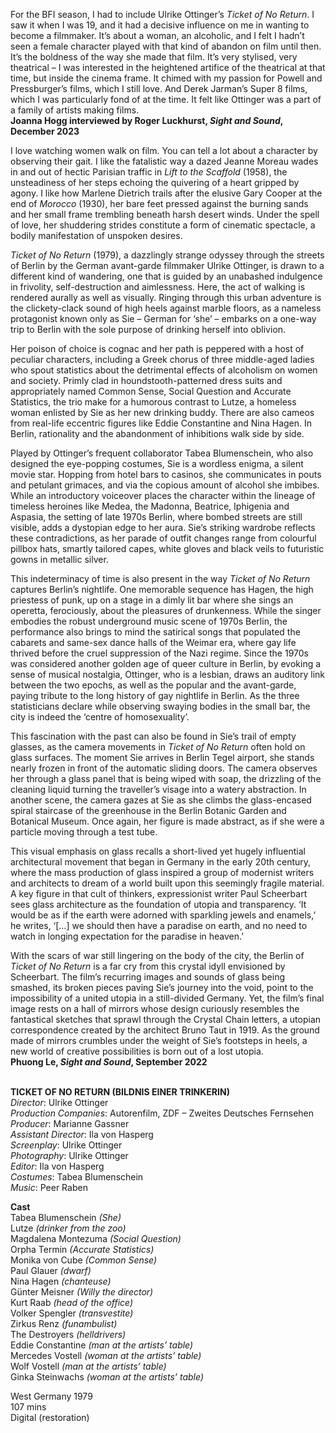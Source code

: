 
For the BFI season, I had to include Ulrike Ottinger’s _Ticket of No Return_. I saw it when I was 19, and it had a decisive influence on me in wanting to become a filmmaker. It’s about a woman, an alcoholic, and I felt I hadn’t seen a female character played with that kind of abandon on film until then. It’s the boldness of the way she made that film. It’s very stylised, very theatrical – I was interested in the heightened artifice of the theatrical at that time, but inside the cinema frame. It chimed with my passion for Powell and Pressburger’s films, which I still love. And Derek Jarman’s Super 8 films, which I was particularly fond of at the time. It felt like Ottinger was a part of a family of artists making films.  
**Joanna Hogg interviewed by Roger Luckhurst, _Sight and Sound_, December 2023**

I love watching women walk on film. You can tell a lot about a character by observing their gait. I like the fatalistic way a dazed Jeanne Moreau wades in and out of hectic Parisian traffic in _Lift to the Scaffold_ (1958), the unsteadiness of her steps echoing the quivering of a heart gripped by agony. I like how Marlene Dietrich trails after the elusive Gary Cooper at the end of _Morocco_ (1930), her bare feet pressed against the burning sands and her small frame trembling beneath harsh desert winds. Under the spell of love, her shuddering strides constitute a form of cinematic spectacle, a bodily manifestation of unspoken desires.

_Ticket of No Return_ (1979), a dazzlingly strange odyssey through the streets of Berlin by the German avant-garde filmmaker Ulrike Ottinger, is drawn to a different kind of wandering, one that is guided by an unabashed indulgence in frivolity, self-destruction and aimlessness. Here, the act of walking is rendered aurally as well as visually. Ringing through this urban adventure is the clickety-clack sound of high heels against marble floors, as a nameless protagonist known only as Sie – German for ‘she’ – embarks on a one-way trip to Berlin with the sole purpose of drinking herself into oblivion.

Her poison of choice is cognac and her path is peppered with a host of peculiar characters, including a Greek chorus of three middle-aged ladies who spout statistics about the detrimental effects of alcoholism on women and society. Primly clad in houndstooth-patterned dress suits and appropriately named Common Sense, Social Question and Accurate Statistics, the trio make for a humorous contrast to Lutze, a homeless woman enlisted by Sie as her new drinking buddy. There are also cameos from real-life eccentric figures like Eddie Constantine and Nina Hagen. In Berlin, rationality and the abandonment of inhibitions walk side by side.

Played by Ottinger’s frequent collaborator Tabea Blumenschein, who also designed the eye-popping costumes, Sie is a wordless enigma, a silent movie star. Hopping from hotel bars to casinos, she communicates in pouts and petulant grimaces, and via the copious amount of alcohol she imbibes. While an introductory voiceover places the character within the lineage of timeless heroines like Medea, the Madonna, Beatrice, Iphigenia and Aspasia, the setting of late 1970s Berlin, where bombed streets are still visible, adds a dystopian edge to her aura. Sie’s striking wardrobe reflects these contradictions, as her parade of outfit changes range from colourful pillbox hats, smartly tailored capes, white gloves and black veils to futuristic gowns in metallic silver.

This indeterminacy of time is also present in the way _Ticket of No Return_ captures Berlin’s nightlife. One memorable sequence has Hagen, the high priestess of punk, up on a stage in a dimly lit bar where she sings an operetta, ferociously, about the pleasures of drunkenness. While the singer embodies the robust underground music scene of 1970s Berlin, the performance also brings to mind the satirical songs that populated the cabarets and same-sex dance halls of the Weimar era, where gay life thrived before the cruel suppression of the Nazi regime. Since the 1970s was considered another golden age of queer culture in Berlin, by evoking a sense of musical nostalgia, Ottinger, who is a lesbian, draws an auditory link between the two epochs, as well as the popular and the avant-garde, paying tribute to the long history of gay nightlife in Berlin. As the three statisticians declare while observing swaying bodies in the small bar, the city is indeed the ‘centre of homosexuality’.

This fascination with the past can also be found in Sie’s trail of empty glasses, as the camera movements in _Ticket of No Return_ often hold on glass surfaces. The moment Sie arrives in Berlin Tegel airport, she stands nearly frozen in front of the automatic sliding doors. The camera observes her through a glass panel that is being wiped with soap, the drizzling of the cleaning liquid turning the traveller’s visage into a watery abstraction. In another scene, the camera gazes at Sie as she climbs the glass-encased spiral staircase of the greenhouse in the Berlin Botanic Garden and Botanical Museum. Once again, her figure is made abstract, as if she were a particle moving through a test tube.

This visual emphasis on glass recalls a short-lived yet hugely influential architectural movement that began in Germany in the early 20th century, where the mass production of glass inspired a group of modernist writers and architects to dream of a world built upon this seemingly fragile material. A key figure in that cult of thinkers, expressionist writer Paul Scheerbart sees glass architecture as the foundation of utopia and transparency. ‘It would be as if the earth were adorned with sparkling jewels and enamels,’ he writes, ‘[…] we should then have a paradise on earth, and no need to watch in longing expectation for the paradise in heaven.’

With the scars of war still lingering on the body of the city, the Berlin of _Ticket of No Return_ is a far cry from this crystal idyll envisioned by Scheerbart. The film’s recurring images and sounds of glass being smashed, its broken pieces paving Sie’s journey into the void, point to the impossibility of a united utopia in a still-divided Germany. Yet, the film’s final image rests on a hall of mirrors whose design curiously resembles the fantastical sketches that sprawl through the Crystal Chain letters, a utopian correspondence created by the architect Bruno Taut in 1919. As the ground made of mirrors crumbles under the weight of Sie’s footsteps in heels, a new world of creative possibilities is born out of a lost utopia.  
**Phuong Le, _Sight and Sound_, September 2022**
<br><br>

**TICKET OF NO RETURN (BILDNIS EINER TRINKERIN)**  
_Director_: Ulrike Ottinger  
_Production Companies_: Autorenfilm, ZDF – Zweites Deutsches Fernsehen  
_Producer_: Marianne Gassner  
_Assistant Director_: Ila von Hasperg  
_Screenplay_: Ulrike Ottinger  
_Photography_: Ulrike Ottinger  
_Editor_: Ila von Hasperg  
_Costumes_: Tabea Blumenschein  
_Music_: Peer Raben

**Cast**  
Tabea Blumenschein _(She)_  
Lutze _(drinker from the zoo)_  
Magdalena Montezuma _(Social Question)_  
Orpha Termin _(Accurate Statistics)_  
Monika von Cube _(Common Sense)_  
Paul Glauer _(dwarf)_  
Nina Hagen _(chanteuse)_  
Günter Meisner _(Willy the director)_  
Kurt Raab _(head of the office)_  
Volker Spengler _(transvestite)_  
Zirkus Renz _(funambulist)_  
The Destroyers _(helldrivers)_  
Eddie Constantine _(man at the artists’ table)_  
Mercedes Vostell _(woman at the artists’ table)_  
Wolf Vostell _(man at the artists’ table)_  
Ginka Steinwachs _(woman at the artists’ table)_

West Germany 1979  
107 mins  
Digital (restoration)
<br><br>
<!--stackedit_data:
eyJoaXN0b3J5IjpbLTIwMDY3NDI5NDJdfQ==
-->